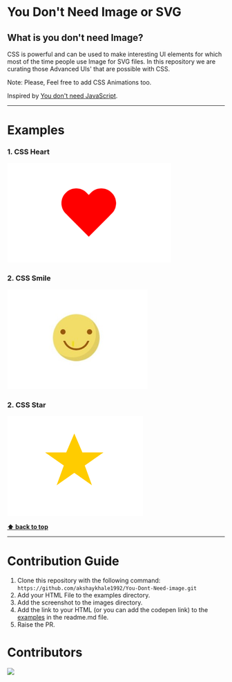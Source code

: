 # You Don't Need Image or SVG

## What is you don't need Image?

CSS is powerful and can be used to make interesting UI elements for which most of the time people use Image for SVG files. In this repository we are curating those Advanced UIs' that are possible with CSS.

Note: Please, Feel free to add CSS Animations too.

Inspired by [You don't need JavaScript](https://github.com/you-dont-need/You-Dont-Need-JavaScript).

---

# Examples

### 1. CSS Heart

[<img src="images/heart.png" height="230" title="CSS Heart">](examples/heart.html)

### 2. CSS Smile

[<img src="images/smile.png" height="230" title="CSS Heart">](examples/smile.html)

### 2. CSS Star

[<img src="images/star.png" height="230" title="CSS Star">](examples/star.html)

**[⬆ back to top](#examples)**


---

# Contribution Guide

1. Clone this repository with the following command: `https://github.com/akshaykhale1992/You-Dont-Need-image.git`
2. Add your HTML File to the examples directory.
3. Add the screenshot to the images directory.
3. Add the link to your HTML (or you can add the codepen link) to the [examples](#examples) in the readme.md file.
4. Raise the PR.

# Contributors

<a href="https://github.com/akshaykhale1992/You-Dont-Need-image/graphs/contributors">
  <img src="https://contrib.rocks/image?repo=akshaykhale1992/You-Dont-Need-image" />
</a>

